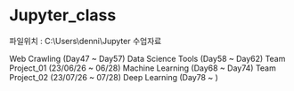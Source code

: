 # Jupyter_class

파일위치 : C:\Users\denni\Jupyter 수업자료

Web Crawling (Day47 ~ Day57)
Data Science Tools (Day58 ~ Day62)
Team Project_01 (23/06/26 ~ 06/28)
Machine Learning (Day68 ~ Day74)
Team Project_02 (23/07/26 ~ 07/28)
Deep Learning (Day78 ~ )
